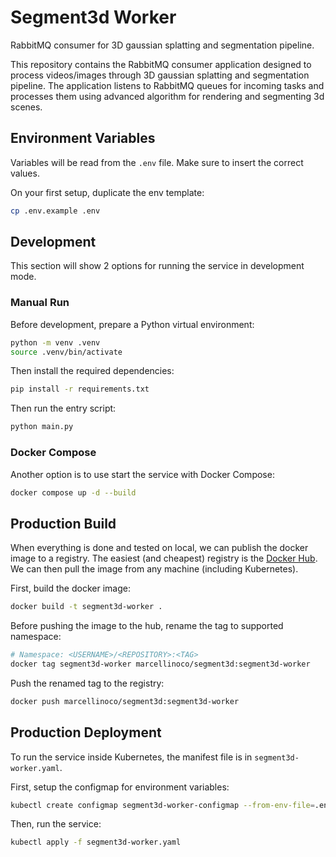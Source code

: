 # Segment3d Worker

RabbitMQ consumer for 3D gaussian splatting and segmentation pipeline.

This repository contains the RabbitMQ consumer application designed to process
videos/images through 3D gaussian splatting and segmentation pipeline. The
application listens to RabbitMQ queues for incoming tasks and processes them
using advanced algorithm for rendering and segmenting 3d scenes.

## Environment Variables

Variables will be read from the `.env` file. Make sure to insert the correct
values.

On your first setup, duplicate the env template:

```bash
cp .env.example .env
```

## Development

This section will show 2 options for running the service in development mode.

### Manual Run

Before development, prepare a Python virtual environment:

```bash
python -m venv .venv
source .venv/bin/activate
```

Then install the required dependencies:

```bash
pip install -r requirements.txt
```

Then run the entry script:

```bash
python main.py
```

### Docker Compose

Another option is to use start the service with Docker Compose:

```bash
docker compose up -d --build
```

## Production Build

When everything is done and tested on local, we can publish the docker image
to a registry. The easiest (and cheapest) registry is the
[Docker Hub](https://hub.docker.com). We can then pull the image from any
machine (including Kubernetes).

First, build the docker image:

```bash
docker build -t segment3d-worker .
```

Before pushing the image to the hub, rename the tag to supported namespace:

```bash
# Namespace: <USERNAME>/<REPOSITORY>:<TAG>
docker tag segment3d-worker marcellinoco/segment3d:segment3d-worker
```

Push the renamed tag to the registry:

```bash
docker push marcellinoco/segment3d:segment3d-worker
```

## Production Deployment

To run the service inside Kubernetes, the manifest file is in
`segment3d-worker.yaml`.

First, setup the configmap for environment variables:

```bash
kubectl create configmap segment3d-worker-configmap --from-env-file=.env
```

Then, run the service:

```bash
kubectl apply -f segment3d-worker.yaml
```
